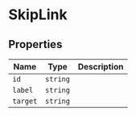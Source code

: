 # SkipLink

## Properties

| Name | Type | Description |
|------|------|-------------|
| `id` | `string` |  |
| `label` | `string` |  |
| `target` | `string` |  |

